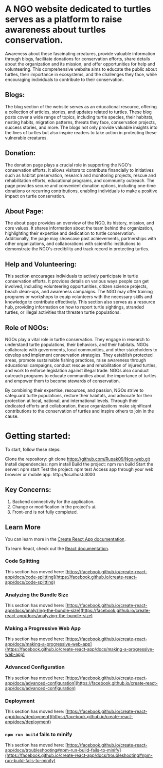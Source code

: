 # A NGO website dedicated to turtles serves as a platform to raise awareness about turtles conservation.

Awareness about these fascinating creatures, provide valuable information through blogs, facilitate donations for conservation efforts, share details about the organization and its mission, and offer opportunities for help and volunteering. This comprehensive website aims to educate the public about turtles, their importance in ecosystems, and the challenges they face, while encouraging individuals to contribute to their conservation.

## Blogs: 
The blog section of the website serves as an educational resource, offering a collection of articles, stories, and updates related to turtles. These blog posts cover a wide range of topics, including turtle species, their habitats, nesting habits, migration patterns, threats they face, conservation projects, success stories, and more. The blogs not only provide valuable insights into the lives of turtles but also inspire readers to take action in protecting these vulnerable creatures.

## Donation:
The donation page plays a crucial role in supporting the NGO's conservation efforts. It allows visitors to contribute financially to initiatives such as habitat preservation, research and monitoring projects, rescue and rehabilitation efforts, educational programs, and community outreach. The page provides secure and convenient donation options, including one-time donations or recurring contributions, enabling individuals to make a positive impact on turtle conservation.

## About Page:
The about page provides an overview of the NGO, its history, mission, and core values. It shares information about the team behind the organization, highlighting their expertise and dedication to turtle conservation. Additionally, the page may showcase past achievements, partnerships with other organizations, and collaborations with scientific institutions to demonstrate the NGO's credibility and track record in protecting turtles.

## Help and Volunteering:
This section encourages individuals to actively participate in turtle conservation efforts. It provides details on various ways people can get involved, including volunteering opportunities, citizen science projects, beach clean-ups, and awareness campaigns. The NGO may offer training programs or workshops to equip volunteers with the necessary skills and knowledge to contribute effectively. This section also serves as a resource hub, providing information on how to report turtle sightings, stranded turtles, or illegal activities that threaten turtle populations.

## Role of NGOs: 
NGOs play a vital role in turtle conservation. They engage in research to understand turtle populations, their behaviors, and their habitats. NGOs collaborate with governments, local communities, and other stakeholders to develop and implement conservation strategies. They establish protected areas, promote sustainable fishing practices, raise awareness through educational campaigns, conduct rescue and rehabilitation of injured turtles, and work to enforce legislation against illegal trade. NGOs also conduct outreach programs to educate communities about the importance of turtles and empower them to become stewards of conservation.

By combining their expertise, resources, and passion, NGOs strive to safeguard turtle populations, restore their habitats, and advocate for their protection at local, national, and international levels. Through their dedicated efforts and collaboration, these organizations make significant contributions to the conservation of turtles and inspire others to join in the cause.

# Getting started:
To start, follow these steps:

Clone the repository: git clone https://github.com/Rupak09/Ngo-web.git
Install dependencies: npm install
Build the project: npm run build
Start the server: npm start
Test the project: npm test
Access app through your web browser or mobile app: http://localhost:3000

## Key Concerns: 
1) Backend connectivity for the application.
2) Change or modification in the project's ui.
3) Front-end is not fully completed.


## Learn More

You can learn more in the [Create React App documentation](https://facebook.github.io/create-react-app/docs/getting-started).

To learn React, check out the [React documentation](https://reactjs.org/).

### Code Splitting

This section has moved here: [https://facebook.github.io/create-react-app/docs/code-splitting](https://facebook.github.io/create-react-app/docs/code-splitting)

### Analyzing the Bundle Size

This section has moved here: [https://facebook.github.io/create-react-app/docs/analyzing-the-bundle-size](https://facebook.github.io/create-react-app/docs/analyzing-the-bundle-size)

### Making a Progressive Web App

This section has moved here: [https://facebook.github.io/create-react-app/docs/making-a-progressive-web-app](https://facebook.github.io/create-react-app/docs/making-a-progressive-web-app)

### Advanced Configuration

This section has moved here: [https://facebook.github.io/create-react-app/docs/advanced-configuration](https://facebook.github.io/create-react-app/docs/advanced-configuration)

### Deployment

This section has moved here: [https://facebook.github.io/create-react-app/docs/deployment](https://facebook.github.io/create-react-app/docs/deployment)

### `npm run build` fails to minify

This section has moved here: [https://facebook.github.io/create-react-app/docs/troubleshooting#npm-run-build-fails-to-minify](https://facebook.github.io/create-react-app/docs/troubleshooting#npm-run-build-fails-to-minify)


